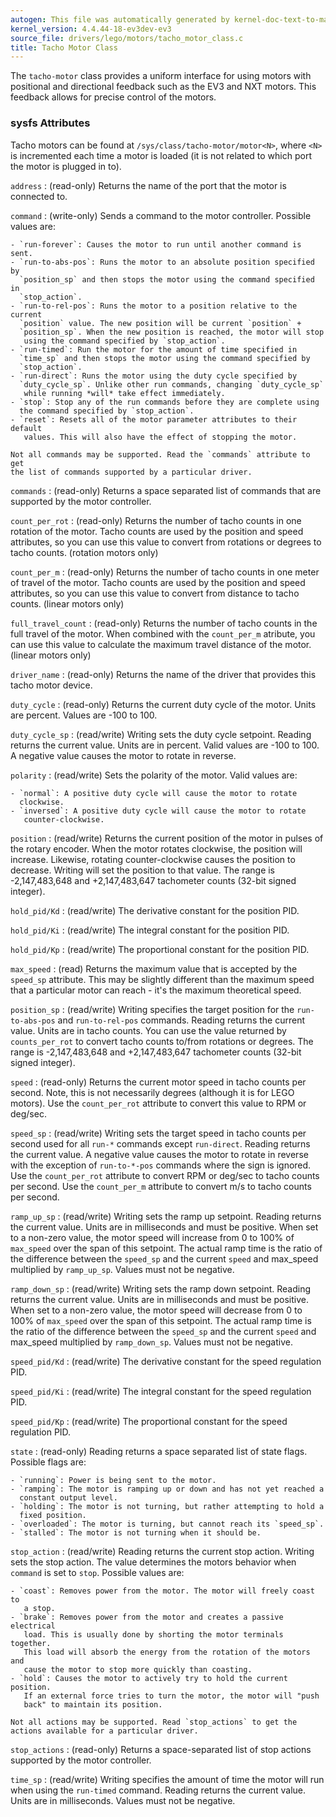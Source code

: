 ```yaml
---
autogen: This file was automatically generated by kernel-doc-text-to-markdown.py
kernel_version: 4.4.44-18-ev3dev-ev3
source_file: drivers/lego/motors/tacho_motor_class.c
title: Tacho Motor Class
---
```


The `tacho-motor` class provides a uniform interface for using motors with
positional and directional feedback such as the EV3 and NXT motors. This
feedback allows for precise control of the motors.

### sysfs Attributes

Tacho motors can be found at `/sys/class/tacho-motor/motor<N>`, where `<N>`
is incremented each time a motor is loaded (it is not related to which port
the motor is plugged in to).

`address`
: (read-only) Returns the name of the port that the motor is connected to.

`command`
: (write-only) Sends a command to the motor controller. Possible values are:

    - `run-forever`: Causes the motor to run until another command is sent.
    - `run-to-abs-pos`: Runs the motor to an absolute position specified by
      `position_sp` and then stops the motor using the command specified in
      `stop_action`.
    - `run-to-rel-pos`: Runs the motor to a position relative to the current
      `position` value. The new position will be current `position` +
      `position_sp`. When the new position is reached, the motor will stop
       using the command specified by `stop_action`.
    - `run-timed`: Run the motor for the amount of time specified in
      `time_sp` and then stops the motor using the command specified by
      `stop_action`.
    - `run-direct`: Runs the motor using the duty cycle specified by
      `duty_cycle_sp`. Unlike other run commands, changing `duty_cycle_sp`
       while running *will* take effect immediately.
    - `stop`: Stop any of the run commands before they are complete using
      the command specified by `stop_action`.
    - `reset`: Resets all of the motor parameter attributes to their default
       values. This will also have the effect of stopping the motor.

    Not all commands may be supported. Read the `commands` attribute to get
    the list of commands supported by a particular driver.

`commands`
: (read-only) Returns a space separated list of commands that are supported
by the motor controller.

`count_per_rot`
: (read-only) Returns the number of tacho counts in one rotation of the
motor. Tacho counts are used by the position and speed attributes, so you
can use this value to convert from rotations or degrees to tacho counts.
(rotation motors only)

`count_per_m`
: (read-only) Returns the number of tacho counts in one meter of travel
of the motor. Tacho counts are used by the position and speed
attributes, so you can use this value to convert from distance to tacho
counts. (linear motors only)

`full_travel_count`
: (read-only) Returns the number of tacho counts in the full travel of
the motor. When combined with the `count_per_m` atribute, you can use
this value to calculate the maximum travel distance of the motor.
(linear motors only)

`driver_name`
: (read-only) Returns the name of the driver that provides this tacho motor
device.

`duty_cycle`
: (read-only) Returns the current duty cycle of the motor. Units are percent.
Values are -100 to 100.

`duty_cycle_sp`
: (read/write) Writing sets the duty cycle setpoint. Reading returns the
current value. Units are in percent. Valid values are -100 to 100. A
negative value causes the motor to rotate in reverse.

`polarity`
: (read/write) Sets the polarity of the motor. Valid values are:

    - `normal`: A positive duty cycle will cause the motor to rotate
      clockwise.
    - `inversed`: A positive duty cycle will cause the motor to rotate
       counter-clockwise.

`position`
: (read/write) Returns the current position of the motor in pulses of the
rotary encoder. When the motor rotates clockwise, the position will
increase. Likewise, rotating counter-clockwise causes the position to
decrease. Writing will set the position to that value. The range is
-2,147,483,648 and +2,147,483,647 tachometer counts (32-bit signed integer).

`hold_pid/Kd`
: (read/write) The derivative constant for the position PID.

`hold_pid/Ki`
: (read/write) The integral constant for the position PID.

`hold_pid/Kp`
: (read/write) The proportional constant for the position PID.

`max_speed`
: (read) Returns the maximum value that is accepted by the `speed_sp`
attribute. This may be slightly different than the maximum speed that
a particular motor can reach - it's the maximum theoretical speed.

`position_sp`
: (read/write) Writing specifies the target position for the `run-to-abs-pos`
and `run-to-rel-pos` commands. Reading returns the current value. Units are
in tacho counts. You can use the value returned by `counts_per_rot` to
convert tacho counts to/from rotations or degrees. The range is
-2,147,483,648 and +2,147,483,647 tachometer counts (32-bit signed integer).

`speed`
: (read-only) Returns the current motor speed in tacho counts per second.
Note, this is not necessarily degrees (although it is for LEGO motors).
Use the `count_per_rot` attribute to convert this value to RPM or deg/sec.

`speed_sp`
: (read/write) Writing sets the target speed in tacho counts per second used
for all `run-*` commands except `run-direct`. Reading returns the current
value. A negative value causes the motor to rotate in reverse with the
exception of `run-to-*-pos` commands where the sign is ignored. Use the
`count_per_rot` attribute to convert RPM or deg/sec to tacho counts per
second. Use the `count_per_m` attribute to convert m/s to tacho counts per
second.

`ramp_up_sp`
: (read/write) Writing sets the ramp up setpoint. Reading returns the
current value. Units are in milliseconds and must be positive. When set
to a non-zero value, the motor speed will increase from 0 to 100% of
`max_speed` over the span of this setpoint. The actual ramp time is the
ratio of the difference between the `speed_sp` and the current `speed`
and max_speed multiplied by `ramp_up_sp`. Values must not be negative.

`ramp_down_sp`
: (read/write) Writing sets the ramp down setpoint. Reading returns the
current value. Units are in milliseconds and must be positive. When set
to a non-zero value, the motor speed will decrease from 0 to 100% of
`max_speed` over the span of this setpoint. The actual ramp time is the
ratio of the difference between the `speed_sp` and the current `speed`
and max_speed multiplied by `ramp_down_sp`. Values must not be negative.

`speed_pid/Kd`
: (read/write) The derivative constant for the speed regulation PID.

`speed_pid/Ki`
: (read/write) The integral constant for the speed regulation PID.

`speed_pid/Kp`
: (read/write) The proportional constant for the speed regulation PID.

`state`
: (read-only) Reading returns a space separated list of state flags.
Possible flags are:

    - `running`: Power is being sent to the motor.
    - `ramping`: The motor is ramping up or down and has not yet reached a
      constant output level.
    - `holding`: The motor is not turning, but rather attempting to hold a
      fixed position.
    - `overloaded`: The motor is turning, but cannot reach its `speed_sp`.
    - `stalled`: The motor is not turning when it should be.

`stop_action`
: (read/write) Reading returns the current stop action. Writing sets the
stop action. The value determines the motors behavior when `command` is
set to `stop`. Possible values are:

    - `coast`: Removes power from the motor. The motor will freely coast to
       a stop.
    - `brake`: Removes power from the motor and creates a passive electrical
       load. This is usually done by shorting the motor terminals together.
       This load will absorb the energy from the rotation of the motors and
       cause the motor to stop more quickly than coasting.
    - `hold`: Causes the motor to actively try to hold the current position.
       If an external force tries to turn the motor, the motor will "push
       back" to maintain its position.

    Not all actions may be supported. Read `stop_actions` to get the
    actions available for a particular driver.

`stop_actions`
: (read-only) Returns a space-separated list of stop actions supported by the
motor controller.

`time_sp`
: (read/write) Writing specifies the amount of time the motor will run when
using the `run-timed` command. Reading returns the current value. Units
are in milliseconds. Values must not be negative.

